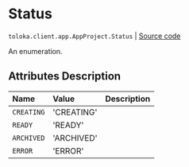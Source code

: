 # Status
`toloka.client.app.AppProject.Status` | [Source code](https://github.com/Toloka/toloka-kit/blob/v1.2.2/src/client/app/__init__.py#L116)

An enumeration.

## Attributes Description

| Name | Value | Description |
| :------| :-----------| :----------| 
`CREATING`|'CREATING'|
`READY`|'READY'|
`ARCHIVED`|'ARCHIVED'|
`ERROR`|'ERROR'|
